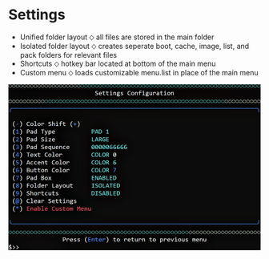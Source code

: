 # Settings
- Unified folder layout ⬦ all files are stored in the main folder
- Isolated folder layout ⬦ creates seperate boot, cache, image, list, and pack folders for relevant files
- Shortcuts ⬦ hotkey bar located at bottom of the main menu
- Custom menu ⬦ loads customizable menu.list in place of the main menu

![Alt text](https://raw.githubusercontent.com/joshuacline/documentation/main/windick/png/settings.png "settings")
